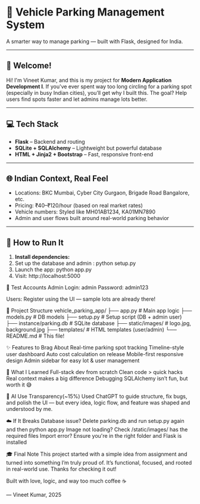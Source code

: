 # 🚗 Vehicle Parking Management System  
A smarter way to manage parking — built with Flask, designed for India.

---

## 👋 Welcome!

Hi! I'm Vineet Kumar, and this is my project for **Modern Application Development I**. If you've ever spent way too long circling for a parking spot (especially in busy Indian cities), you’ll get why I built this. The goal? Help users find spots faster and let admins manage lots better.

---

## 💻 Tech Stack

- **Flask** – Backend and routing  
- **SQLite + SQLAlchemy** – Lightweight but powerful database  
- **HTML + Jinja2 + Bootstrap** – Fast, responsive front-end

---

## 🌐 Indian Context, Real Feel

- Locations: BKC Mumbai, Cyber City Gurgaon, Brigade Road Bangalore, etc.
- Pricing: ₹40–₹120/hour (based on real market rates)  
- Vehicle numbers: Styled like MH01AB1234, KA01MN7890  
- Admin and user flows built around real-world parking behavior

---

## 🚀 How to Run It

1. **Install dependencies:**
2. Set up the database and admin :	python setup.py
3. Launch the app: python app.py
4. Visit: http://localhost:5000

🔐 Test Accounts
Admin Login: admin
Password: admin123

Users:
Register using the UI — sample lots are already there!

📁 Project Structure
vehicle_parking_app/
├── app.py               # Main app logic
├── models.py            # DB models
├── setup.py             # Setup script (DB + admin user)
├── instance/parking.db  # SQLite database
├── static/images/       # logo.jpg, background.jpg
├── templates/           # HTML templates (user/admin)
└── README.md            # This file!

✨ Features to Brag About
Real-time parking spot tracking
Timeline-style user dashboard
Auto cost calculation on release
Mobile-first responsive design
Admin sidebar for easy lot & user management

🧠 What I Learned
Full-stack dev from scratch
Clean code > quick hacks
Real context makes a big difference
Debugging SQLAlchemy isn’t fun, but worth it 😅

🤖 AI Use Transparency(~15%)
Used ChatGPT to guide structure, fix bugs, and polish the UI — but every idea, logic flow, and feature was shaped and understood by me.

☁️ If It Breaks
Database issue? Delete parking.db and run setup.py again and then python app.py
Image not loading? Check /static/images/ has the required files
Import error? Ensure you're in the right folder and Flask is installed

🎓 Final Note
This project started with a simple idea from assignment and turned into something I’m truly proud of. It’s functional, focused, and rooted in real-world use. Thanks for checking it out!

Built with love, logic, and way too much coffee ☕

— Vineet Kumar, 2025
